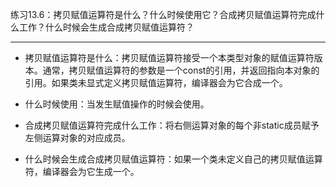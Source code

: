 练习13.6：拷贝赋值运算符是什么？什么时候使用它？合成拷贝赋值运算符完成什么工作？什么时候会生成合成拷贝赋值运算符？

---

- 拷贝赋值运算符是什么：拷贝赋值运算符接受一个本类型对象的赋值运算符版本。通常，拷贝赋值运算符的参数是一个const的引用，并返回指向本对象的引用。如果类未显式定义拷贝赋值运算符，编译器会为它合成一个。

- 什么时候使用：当发生赋值操作的时候会使用。

- 合成拷贝赋值运算符完成什么工作：将右侧运算对象的每个非static成员赋予左侧运算对象的对应成员。

- 什么时候会生成合成拷贝赋值运算符：如果一个类未定义自己的拷贝赋值运算符，编译器会为它生成一个。
